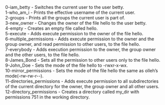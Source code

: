 0-iam_betty - Switches the current user to the user betty.   
1-who_am_i -  Prints the effective username of the current user.   
2-groups - Prints all the groups the current user is part of.   
3-new_owner - Changes the owner of the file hello to the user betty.   
4-empty - Creates an empty file called hello.   
5-execute - Adds execute permission to the owner of the file hello.   
6-multiple_permissions - Adds execute permission to the owner and the group owner, and read permission to other users, to the file hello.   
7-everybody - Adds execution permission to the owner, the group owner and the other users, to the file hello.   
8-James_Bond - Sets all the permission to other users only to the file hello.   
9-John_Doe - Sets the mode of the file hello to -rwxr-x-wx.   
10-mirror_permissions - Sets the mode of the file hello the same as olleh’s mode(-rw-rw-r--).   
11-directories_permissions - Adds execute permission to all subdirectories of the current directory for the owner, the group owner and all other users.   
12-directory_permissions - Creates a directory called my_dir with permissions 751 in the working directory.   

